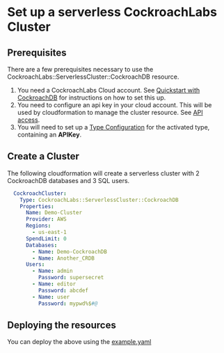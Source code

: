 # Set up a serverless CockroachLabs Cluster

## Prerequisites

There are a few prerequisites necessary to use the CockroachLabs::ServerlessCluster::CockroachDB resource.

1. You need a CockroachLabs Cloud account. See [Quickstart with CockroachDB](https://www.cockroachlabs.com/docs/cockroachcloud/quickstart.html) for instructions on how to set this up.
2. You need to configure an api key in your cloud account. This will be used by cloudformation to manage the cluster resource.  See [API access](https://www.cockroachlabs.com/docs/cockroachcloud/console-access-management.html#api-access).
3. You will need to set up a [Type Configuration](https://awscli.amazonaws.com/v2/documentation/api/latest/reference/cloudformation/set-type-configuration.html)
   for the activated type, containing an **APIKey**.

## Create a Cluster

The following cloudformation will create a serverless cluster with 2 CockroachDB databases and 3 SQL users.

```yaml
  CockroachCluster:
    Type: CockroachLabs::ServerlessCluster::CockroachDB
    Properties:
      Name: Demo-Cluster
      Provider: AWS
      Regions:
        - us-east-1
      SpendLimit: 0
      Databases:
        - Name: Demo-CockroachDB
        - Name: Another_CRDB
      Users:
        - Name: admin
          Password: supersecret
        - Name: editor
          Password: abcdef
        - Name: user
          Password: mypwd%$#@
```

## Deploying the resources

You can deploy the above using the [example.yaml](example.yaml)